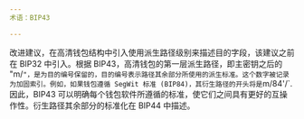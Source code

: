 ```yaml
---
术语：BIP43

---
```

改进建议，在高清钱包结构中引入使用派生路径级别来描述目的字段，该建议之前在 BIP32 中引入。根据 BIP43，高清钱包的第一层派生路径，即主密钥之后的 "m/`"，是为目的编号保留的，目的编号表示路径其余部分所使用的派生标准。这个数字被记录为加固索引。例如，如果钱包遵循 SegWit 标准 (BIP84)，其衍生路径的开头将是`m/84'/`.因此，BIP43 可以明确每个钱包软件所遵循的标准，使它们之间具有更好的互操作性。衍生路径其余部分的标准化在 BIP44 中描述。